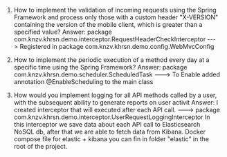 1) How to implement the validation of incoming requests using the Spring Framework and process only those with a custom header "X-VERSION" containing the version of the mobile client, which is greater than a specified value?
Answer: package com.knzv.khrsn.demo.interceptor.RequestHeaderCheckInterceptor   --->   Registered in package com.knzv.khrsn.demo.config.WebMvcConfig


2) How to implement the periodic execution of a method every day at a specific time using the Spring Framework?
Answer: package com.knzv.khrsn.demo.scheduler.ScheduledTask   ---> To Enable added annotation @EnableScheduling to the main class

3) How would you implement logging for all API methods called by a user, with the subsequent ability to generate reports on user activit
Answer: I created interceptor that will executed after each API call. ---> package com.knzv.khrsn.demo.interceptor.UserRequestLoggingInterceptor
        In this interceptor we save data about each API call to Elasticsearch NoSQL db, after that we are able to fetch data from Kibana.
        Docker compose file for elastic + kibana you can fin in folder "elastic" in the root of the project.
